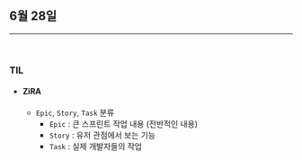 ## 6월 28일 

***

<br>

### TIL
  * #### ZiRA
    * `Epic`, `Story`, `Task` 분류 
        * `Epic` : 큰 스프린트 작업 내용 (전반적인 내용)
        * `Story` : 유저 관점에서 보는 기능
        * `Task` : 실제 개발자들의 작업